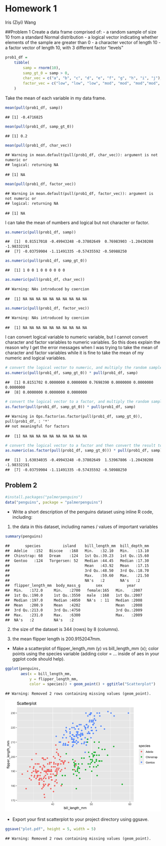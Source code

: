 Homework 1
================
Iris (Ziyi) Wang

\#\#Problem 1 Create a data frame comprised of: - a random sample of
size 10 from a standard Normal distribution - a logical vector
indicating whether elements of the sample are greater than 0 - a
character vector of length 10 - a factor vector of length 10, with 3
different factor “levels”

``` r
prob1_df =
    tibble(
        samp = rnorm(10),
        samp_gt_0 = samp > 0,
        char_vec = c("a", "b", "c", "d", "e", "f", "g", "h", "i", "j"),
        factor_vec = c("low", "low", "low", "mod", "mod", "mod","mod", "high", "high", "high")
    )
```

Take the mean of each variable in my data frame.

``` r
mean(pull(prob1_df, samp))
```

    ## [1] -0.4716825

``` r
mean(pull(prob1_df, samp_gt_0))
```

    ## [1] 0.2

``` r
mean(pull(prob1_df, char_vec))
```

    ## Warning in mean.default(pull(prob1_df, char_vec)): argument is not numeric or
    ## logical: returning NA

    ## [1] NA

``` r
mean(pull(prob1_df, factor_vec))
```

    ## Warning in mean.default(pull(prob1_df, factor_vec)): argument is not numeric or
    ## logical: returning NA

    ## [1] NA

I can take the mean of numbers and logical but not character or factor.

``` r
as.numeric(pull(prob1_df, samp))
```

    ##  [1]  0.81517018 -0.49943248 -0.37802649  0.76983903 -1.20430208 -1.98332191
    ##  [7] -0.03759904 -1.11491335 -0.57435592 -0.50988250

``` r
as.numeric(pull(prob1_df, samp_gt_0))
```

    ##  [1] 1 0 0 1 0 0 0 0 0 0

``` r
as.numeric(pull(prob1_df, char_vec))
```

    ## Warning: NAs introduced by coercion

    ##  [1] NA NA NA NA NA NA NA NA NA NA

``` r
as.numeric(pull(prob1_df, factor_vec))
```

    ## Warning: NAs introduced by coercion

    ##  [1] NA NA NA NA NA NA NA NA NA NA

I can convert logical variable to numeric variable, but I cannot convert
character and factor variables to numeric variables. So this does
explain the reason why I get the error messages when I was trying to
take the mean of character and factor variables while it is fine to take
the mean of my numeric and logical variables.

``` r
# convert the logical vector to numeric, and multiply the random sample by the result
as.numeric(pull(prob1_df, samp_gt_0)) * pull(prob1_df, samp)
```

    ##  [1] 0.8151702 0.0000000 0.0000000 0.7698390 0.0000000 0.0000000 0.0000000
    ##  [8] 0.0000000 0.0000000 0.0000000

``` r
# convert the logical vector to a factor, and multiply the random sample by the result
as.factor(pull(prob1_df, samp_gt_0)) * pull(prob1_df, samp)
```

    ## Warning in Ops.factor(as.factor(pull(prob1_df, samp_gt_0)), pull(prob1_df, : '*'
    ## not meaningful for factors

    ##  [1] NA NA NA NA NA NA NA NA NA NA

``` r
# convert the logical vector to a factor and then convert the result to numeric, and multiply the random sample by the result
as.numeric(as.factor(pull(prob1_df, samp_gt_0))) * pull(prob1_df, samp)
```

    ##  [1]  1.63034035 -0.49943248 -0.37802649  1.53967806 -1.20430208 -1.98332191
    ##  [7] -0.03759904 -1.11491335 -0.57435592 -0.50988250

## Problem 2

``` r
#install.packages("palmerpenguins")
data("penguins", package = "palmerpenguins")
```

  - Write a short description of the penguins dataset using inline R
    code, including:

<!-- end list -->

1.  the data in this dataset, including names / values of important
    variables

<!-- end list -->

``` r
summary(penguins)
```

    ##       species          island    bill_length_mm  bill_depth_mm  
    ##  Adelie   :152   Biscoe   :168   Min.   :32.10   Min.   :13.10  
    ##  Chinstrap: 68   Dream    :124   1st Qu.:39.23   1st Qu.:15.60  
    ##  Gentoo   :124   Torgersen: 52   Median :44.45   Median :17.30  
    ##                                  Mean   :43.92   Mean   :17.15  
    ##                                  3rd Qu.:48.50   3rd Qu.:18.70  
    ##                                  Max.   :59.60   Max.   :21.50  
    ##                                  NA's   :2       NA's   :2      
    ##  flipper_length_mm  body_mass_g       sex           year     
    ##  Min.   :172.0     Min.   :2700   female:165   Min.   :2007  
    ##  1st Qu.:190.0     1st Qu.:3550   male  :168   1st Qu.:2007  
    ##  Median :197.0     Median :4050   NA's  : 11   Median :2008  
    ##  Mean   :200.9     Mean   :4202                Mean   :2008  
    ##  3rd Qu.:213.0     3rd Qu.:4750                3rd Qu.:2009  
    ##  Max.   :231.0     Max.   :6300                Max.   :2009  
    ##  NA's   :2         NA's   :2

2.  the size of the dataset is 344 (rows) by 8 (columns).

3.  the mean flipper length is 200.9152047mm.

<!-- end list -->

  - Make a scatterplot of flipper\_length\_mm (y) vs bill\_length\_mm
    (x); color points using the species variable (adding color = …
    inside of aes in your ggplot code should help).

<!-- end list -->

``` r
ggplot(penguins, 
       aes(x = bill_length_mm, 
           y = flipper_length_mm, 
           color = species)) + geom_point() + ggtitle("Scatterplot")
```

    ## Warning: Removed 2 rows containing missing values (geom_point).

![](p8105_hw1_zw2716_files/figure-gfm/unnamed-chunk-4-1.png)<!-- -->

  - Export your first scatterplot to your project directory using
    ggsave.

<!-- end list -->

``` r
ggsave("plot.pdf", height = 5, width = 5)
```

    ## Warning: Removed 2 rows containing missing values (geom_point).

